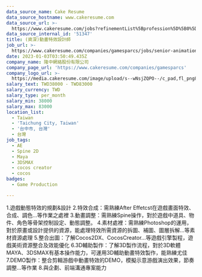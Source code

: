 ```yaml
---
data_source_name: Cake Resume
data_source_hostname: www.cakeresume.com
data_source_url: >-
  https://www.cakeresume.com/jobs?refinementList%5Bprofession%5D%5B0%5D=game-production&range%5Bsalary_range%5D%5Bmin%5D=1000000
data_source_internal_id: '51347'
title: (資深)動畫特效設計師
job_url: >-
  https://www.cakeresume.com/companies/gamesparcs/jobs/senior-animation-special-effects-designer-cb09b2
date: 2023-01-03T03:50:49.435Z
company_name: 隆中網絡股份有限公司
company_page_url: 'https://www.cakeresume.com/companies/gamesparcs'
company_logo_url: >-
  https://media.cakeresume.com/image/upload/s--wNsjZQPO--/c_pad,fl_png8,h_200,w_200/v1672363006/iqn45aarox9yomr9pxcj.png
salary_text: TWD38000 - TWD83000
salary_currency: TWD
salary_type: per_month
salary_min: 38000
salary_max: 83000
location_list:
  - Taiwan
  - 'Taichung City, Taiwan'
  - '台中市, 台灣'
  - 台灣
job_tags:
  - AE
  - Spine 2D
  - Maya
  - 3DSMAX
  - cocos creator
  - cocos
badges:
  - Game Production

---
```


1.遊戲動態特效的規劃&設計 2.特效合成：需熟練After Effetcst在遊戲畫面特效、合成、調色...等作業之處裡 3.動畫調整：需熟練Spine操作，對於遊戲中道具、物件、角色等骨架控制設定、動態調整。 4.素材處裡：需熟練Photoshop的運用，對於原畫或設計提供的資源，能處理特效所需資源的拆圖、補圖、圖層拆解...等素材資源處理 5.整合出圖：了解Cocos2DX、CocosCreator...等遊戲引擎製程，遊戲美術資源整合及效能優化 6.3D輔助製作：了解3D製作流程，對於3D軟體MAYA、3DSMAX有基本操作能力，可運用3D輔助動畫特效製作，能熟練尤佳 7.DEMO製作：整合剪輯游戲中動畫特效的DEMO，模擬示意游戲演出效果，節奏調整...等作業 8.與企劃、前端溝通專案能力